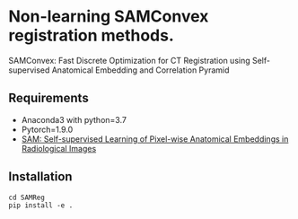 #  Non-learning SAMConvex registration methods.
SAMConvex: Fast Discrete Optimization for CT Registration using Self-supervised Anatomical Embedding and Correlation Pyramid


## Requirements
- Anaconda3 with python=3.7
- Pytorch=1.9.0
- [SAM: Self-supervised Learning of Pixel-wise Anatomical Embeddings in Radiological Images](https://ieeexplore.ieee.org/document/9760421/)

## Installation
```
cd SAMReg
pip install -e .
```
